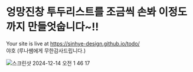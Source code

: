 # 엉망진창 투두리스트를 조금씩 손봐 이정도까지 만들엇숩니다~!! 
Your site is live at https://sinhye-design.github.io/todo/
<br/> 야호 (루나쌤에게 무한감사드립니다.)

![스크린샷 2024-12-14 오전 1 46 17](https://github.com/user-attachments/assets/48e2cac7-1a95-4667-9244-9d1a8a9814ff)

